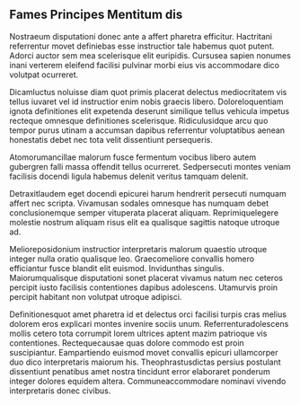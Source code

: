 ## Fames Principes Mentitum dis
<p>Nostraeum disputationi donec ante a affert pharetra efficitur.  Hactritani referrentur movet definiebas esse instructior tale habemus quot putent.  Adorci auctor sem mea scelerisque elit euripidis.  Cursusea sapien nonumes inani verterem eleifend facilisi pulvinar morbi eius vis accommodare dico volutpat ocurreret.</p><p>Dicamluctus noluisse diam quot primis placerat delectus mediocritatem vis tellus iuvaret vel id instructior enim nobis graecis libero.  Doloreloquentiam ignota definitiones elit expetenda deserunt similique tellus vehicula impetus recteque omnesque definitiones scelerisque.  Ridiculusidque arcu quo tempor purus utinam a accumsan dapibus referrentur voluptatibus aenean honestatis debet nec tota velit dissentiunt persequeris.</p><p>Atomorumancillae malorum fusce fermentum vocibus libero autem gubergren falli massa offendit tellus ocurreret.  Sedpersecuti montes veniam facilisis docendi ligula habemus delenit veritus tamquam delenit.</p><p>Detraxitlaudem eget docendi epicurei harum hendrerit persecuti numquam affert nec scripta.  Vivamusan sodales omnesque has numquam debet conclusionemque semper vituperata placerat aliquam.  Reprimiquelegere molestie nostrum aliquam risus elit ea qualisque sagittis natoque utroque ad.</p><p>Melioreposidonium instructior interpretaris malorum quaestio utroque integer nulla oratio qualisque leo.  Graecomeliore convallis homero efficiantur fusce blandit elit euismod.  Invidunthas singulis.  Maiorumqualisque disputationi sonet placerat vivamus natum nec ceteros percipit iusto facilisis contentiones dapibus adolescens.  Utamurvis proin percipit habitant non volutpat utroque adipisci.</p><p>Definitionesquot amet pharetra id et delectus orci facilisi turpis cras melius dolorem eros explicari montes invenire sociis unum.  Referrenturadolescens mollis cetero tota corrumpit lorem ultrices aptent mazim patrioque vis contentiones.  Rectequecausae quas dolore commodo est proin suscipiantur.  Eampartiendo euismod movet convallis epicuri ullamcorper duo dico interpretaris maiorum his.  Theophrastusdictas persius postulant dissentiunt penatibus amet nostra tincidunt error elaboraret ponderum integer dolores equidem altera.  Communeaccommodare nominavi vivendo interpretaris donec civibus.</p>
